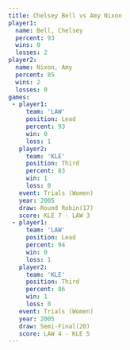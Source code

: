 ```yaml
---
title: Chelsey Bell vs Amy Nixon
player1:             
  name: Bell, Chelsey
  percent: 93        
  wins: 0            
  losses: 2          
player2:             
  name: Nixon, Amy   
  percent: 85        
  wins: 2            
  losses: 0          
games:
 - player1:        
     team: 'LAW'   
     position: Lead
     percent: 93   
     win: 0        
     loss: 1       
   player2:         
     team: 'KLE'    
     position: Third
     percent: 83    
     win: 1         
     loss: 0        
   event: Trials (Women)
   year: 2005           
   draw: Round Robin(17)
   score: KLE 7 - LAW 3 
 - player1:        
     team: 'LAW'   
     position: Lead
     percent: 94   
     win: 0        
     loss: 1       
   player2:         
     team: 'KLE'    
     position: Third
     percent: 86    
     win: 1         
     loss: 0        
   event: Trials (Women)
   year: 2005           
   draw: Semi-Final(20) 
   score: LAW 4 - KLE 5 
---
```

